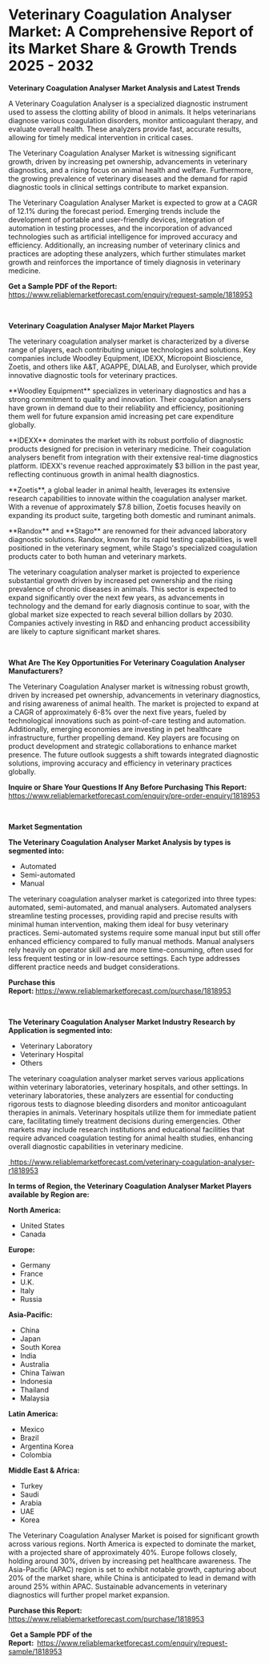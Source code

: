 <p><h1>Veterinary Coagulation Analyser Market: A Comprehensive Report of its Market Share & Growth Trends 2025 - 2032</h1></p><p><strong>Veterinary Coagulation Analyser Market Analysis and Latest Trends</strong></p>
<p><p>A Veterinary Coagulation Analyser is a specialized diagnostic instrument used to assess the clotting ability of blood in animals. It helps veterinarians diagnose various coagulation disorders, monitor anticoagulant therapy, and evaluate overall health. These analyzers provide fast, accurate results, allowing for timely medical intervention in critical cases.</p><p>The Veterinary Coagulation Analyser Market is witnessing significant growth, driven by increasing pet ownership, advancements in veterinary diagnostics, and a rising focus on animal health and welfare. Furthermore, the growing prevalence of veterinary diseases and the demand for rapid diagnostic tools in clinical settings contribute to market expansion. </p><p>The Veterinary Coagulation Analyser Market is expected to grow at a CAGR of 12.1% during the forecast period. Emerging trends include the development of portable and user-friendly devices, integration of automation in testing processes, and the incorporation of advanced technologies such as artificial intelligence for improved accuracy and efficiency. Additionally, an increasing number of veterinary clinics and practices are adopting these analyzers, which further stimulates market growth and reinforces the importance of timely diagnosis in veterinary medicine.</p></p>
<p><strong>Get a Sample PDF of the Report:&nbsp;</strong> <a href="https://www.reliablemarketforecast.com/enquiry/request-sample/1818953?utm_campaign=3248&utm_medium=2&utm_source=Github&utm_content=ia&utm_term=14042025&utm_id=veterinary-coagulation-analyser">https://www.reliablemarketforecast.com/enquiry/request-sample/1818953</a></p>
<p>&nbsp;</p>
<p><strong>Veterinary Coagulation Analyser Major Market Players</strong></p>
<p><p>The veterinary coagulation analyser market is characterized by a diverse range of players, each contributing unique technologies and solutions. Key companies include Woodley Equipment, IDEXX, Micropoint Bioscience, Zoetis, and others like A&T, AGAPPE, DIALAB, and Eurolyser, which provide innovative diagnostic tools for veterinary practices.</p><p>**Woodley Equipment** specializes in veterinary diagnostics and has a strong commitment to quality and innovation. Their coagulation analysers have grown in demand due to their reliability and efficiency, positioning them well for future expansion amid increasing pet care expenditure globally.</p><p>**IDEXX** dominates the market with its robust portfolio of diagnostic products designed for precision in veterinary medicine. Their coagulation analysers benefit from integration with their extensive real-time diagnostics platform. IDEXX's revenue reached approximately $3 billion in the past year, reflecting continuous growth in animal health diagnostics.</p><p>**Zoetis**, a global leader in animal health, leverages its extensive research capabilities to innovate within the coagulation analyser market. With a revenue of approximately $7.8 billion, Zoetis focuses heavily on expanding its product suite, targeting both domestic and ruminant animals.</p><p>**Randox** and **Stago** are renowned for their advanced laboratory diagnostic solutions. Randox, known for its rapid testing capabilities, is well positioned in the veterinary segment, while Stago's specialized coagulation products cater to both human and veterinary markets.</p><p>The veterinary coagulation analyser market is projected to experience substantial growth driven by increased pet ownership and the rising prevalence of chronic diseases in animals. This sector is expected to expand significantly over the next few years, as advancements in technology and the demand for early diagnosis continue to soar, with the global market size expected to reach several billion dollars by 2030. Companies actively investing in R&D and enhancing product accessibility are likely to capture significant market shares.</p></p>
<p>&nbsp;</p>
<p><strong>What Are The Key Opportunities For Veterinary Coagulation Analyser Manufacturers?</strong></p>
<p><p>The Veterinary Coagulation Analyser market is witnessing robust growth, driven by increased pet ownership, advancements in veterinary diagnostics, and rising awareness of animal health. The market is projected to expand at a CAGR of approximately 6-8% over the next five years, fueled by technological innovations such as point-of-care testing and automation. Additionally, emerging economies are investing in pet healthcare infrastructure, further propelling demand. Key players are focusing on product development and strategic collaborations to enhance market presence. The future outlook suggests a shift towards integrated diagnostic solutions, improving accuracy and efficiency in veterinary practices globally.</p></p>
<p><strong>Inquire or Share Your Questions If Any Before Purchasing This Report:</strong> <a href="https://www.reliablemarketforecast.com/enquiry/pre-order-enquiry/1818953?utm_campaign=3248&utm_medium=2&utm_source=Github&utm_content=ia&utm_term=14042025&utm_id=veterinary-coagulation-analyser">https://www.reliablemarketforecast.com/enquiry/pre-order-enquiry/1818953</a></p>
<p>&nbsp;</p>
<p><strong>Market Segmentation</strong></p>
<p><strong>The Veterinary Coagulation Analyser Market Analysis by types is segmented into:</strong></p>
<p><ul><li>Automated</li><li>Semi-automated</li><li>Manual</li></ul></p>
<p><p>The veterinary coagulation analyser market is categorized into three types: automated, semi-automated, and manual analysers. Automated analysers streamline testing processes, providing rapid and precise results with minimal human intervention, making them ideal for busy veterinary practices. Semi-automated systems require some manual input but still offer enhanced efficiency compared to fully manual methods. Manual analysers rely heavily on operator skill and are more time-consuming, often used for less frequent testing or in low-resource settings. Each type addresses different practice needs and budget considerations.</p></p>
<p><strong>Purchase this Report:&nbsp;</strong><a href="https://www.reliablemarketforecast.com/purchase/1818953?utm_campaign=3248&utm_medium=2&utm_source=Github&utm_content=ia&utm_term=14042025&utm_id=veterinary-coagulation-analyser">https://www.reliablemarketforecast.com/purchase/1818953</a></p>
<p>&nbsp;</p>
<p><strong>The Veterinary Coagulation Analyser Market Industry Research by Application is segmented into:</strong></p>
<p><ul><li>Veterinary Laboratory</li><li>Veterinary Hospital</li><li>Others</li></ul></p>
<p><p>The veterinary coagulation analyser market serves various applications within veterinary laboratories, veterinary hospitals, and other settings. In veterinary laboratories, these analyzers are essential for conducting rigorous tests to diagnose bleeding disorders and monitor anticoagulant therapies in animals. Veterinary hospitals utilize them for immediate patient care, facilitating timely treatment decisions during emergencies. Other markets may include research institutions and educational facilities that require advanced coagulation testing for animal health studies, enhancing overall diagnostic capabilities in veterinary medicine.</p></p>
<p><a href="https://www.reliablemarketforecast.com/veterinary-coagulation-analyser-r1818953?utm_campaign=3248&utm_medium=2&utm_source=Github&utm_content=ia&utm_term=14042025&utm_id=veterinary-coagulation-analyser">&nbsp;https://www.reliablemarketforecast.com/veterinary-coagulation-analyser-r1818953</a></p>
<p><strong>In terms of Region, the Veterinary Coagulation Analyser Market Players available by Region are:</strong></p>
<p>
    <p> <strong> North America: </strong>
        <ul>
            <li>United States</li>
            <li>Canada</li>
        </ul>
        </p> 
    <p> <strong> Europe: </strong>
        <ul>
            <li>Germany</li>
            <li>France</li>
            <li>U.K.</li>
            <li>Italy</li>
            <li>Russia</li>
        </ul>
        </p> 
    <p> <strong> Asia-Pacific: </strong>
        <ul>
            <li>China</li>
            <li>Japan</li>
            <li>South Korea</li>
            <li>India</li>
            <li>Australia</li>
            <li>China Taiwan</li>
            <li>Indonesia</li>
            <li>Thailand</li>
            <li>Malaysia</li>
        </ul>
        </p> 
    <p> <strong> Latin America: </strong>
        <ul>
            <li>Mexico</li>
            <li>Brazil</li>
            <li>Argentina Korea</li>
            <li>Colombia</li>
        </ul>
        </p> 
    <p> <strong> Middle East & Africa: </strong>
        <ul>
            <li>Turkey</li>
            <li>Saudi</li>
            <li>Arabia</li>
            <li>UAE</li>
            <li>Korea</li>
        </ul>
    </p>
    </p>
<p><p>The Veterinary Coagulation Analyser Market is poised for significant growth across various regions. North America is expected to dominate the market, with a projected share of approximately 40%. Europe follows closely, holding around 30%, driven by increasing pet healthcare awareness. The Asia-Pacific (APAC) region is set to exhibit notable growth, capturing about 20% of the market share, while China is anticipated to lead in demand with around 25% within APAC. Sustainable advancements in veterinary diagnostics will further propel market expansion.</p></p>
<p><strong>Purchase this Report: </strong><a href="https://www.reliablemarketforecast.com/purchase/1818953?utm_campaign=3248&utm_medium=2&utm_source=Github&utm_content=ia&utm_term=14042025&utm_id=veterinary-coagulation-analyser">https://www.reliablemarketforecast.com/purchase/1818953</a></p>
<p>&nbsp;<strong>Get a Sample PDF of the Report:&nbsp;&nbsp;</strong><a href="https://www.reliablemarketforecast.com/enquiry/request-sample/1818953?utm_campaign=3248&utm_medium=2&utm_source=Github&utm_content=ia&utm_term=14042025&utm_id=veterinary-coagulation-analyser">https://www.reliablemarketforecast.com/enquiry/request-sample/1818953</a></p>
<p><strong></strong></p>
<p><p></p><p></p><p></p></p>